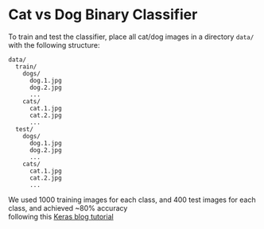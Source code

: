 # Cat vs Dog Binary Classifier
To train and test the classifier, place all cat/dog images in a directory `data/` with the following structure:
```
data/
  train/
    dogs/
      dog.1.jpg
      dog.2.jpg
      ...
    cats/
      cat.1.jpg
      cat.2.jpg
      ...
  test/
    dogs/
      dog.1.jpg
      dog.2.jpg
      ...
    cats/
      cat.1.jpg
      cat.2.jpg
      ...
```

We used 1000 training images for each class, and 400 test images for each class, and achieved ~80% accuracy \
following this [Keras blog tutorial](https://blog.keras.io/building-powerful-image-classification-models-using-very-little-data.html)
